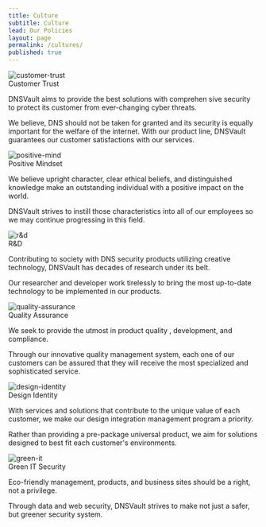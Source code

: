 ```yaml
---
title: Culture
subtitle: Culture
lead: Our Policies
layout: page
permalink: /cultures/
published: true
---
```



<div class="card-deck mb-4">
  <div class="card">
    <img class="card-img" class="img-fluid w-25" src="/assets/images/company/culture/customer-trust.png" alt="customer-trust">
		<div class="card-header text-center">
      Customer Trust
    </div>
    <div class="card-body">
  		<p class="card-text text-justify">DNSVault aims to provide the best solutions with comprehen sive security to protect its customer from ever-changing cyber threats. </p>
      <p class="card-text text-justify">We believe, DNS should not be taken for granted and its security is equally important for the welfare of the internet. With our product line, DNSVault guarantees our customer satisfactions with our services. </p>
		</div>
  </div>
  <div class="card">
		<img class="card-img" class="img-fluid w-25" src="/assets/images/company/culture/positive-mind.png" alt="positive-mind">
		<div class="card-header text-center">
      Positive Mindset
    </div>
    <div class="card-body">
  		<p class="card-text text-justify">We believe upright character, clear ethical beliefs, and distinguished knowledge make an outstanding individual with a positive impact on the world. </p>
      <p class="card-text text-justify">DNSVault strives to instill those characteristics into all of our employees so we may continue progressing in this field. </p>
		</div>
  </div>
  <div class="card">
		<img class="card-img" class="img-fluid w-25" src="/assets/images/company/culture/r&d.png" alt="r&d">
		<div class="card-header text-center">
      R&D
    </div>
    <div class="card-body">
  		<p class="card-text text-justify">Contributing to society with DNS security products utilizing creative technology, DNSVault has decades of research under its belt. </p>
      <p class="card-text text-justify">Our researcher and developer work tirelessly to bring the most up-to-date technology to be implemented in our products.</p>
		</div>
  </div>
</div>

<div class="card-deck">
  <div class="card">
		<img class="card-img" class="img-fluid w-25" src="/assets/images/company/culture/quality-assurance.png" alt="quality-assurance">
		<div class="card-header text-center">
      Quality Assurance
    </div>
    <div class="card-body">
  		<p class="card-text text-justify">We seek to provide the utmost in product quality , development, and compliance. </p>
      <p class="card-text text-justify">Through our innovative quality management system, each one of our customers can be assured that they will receive the most specialized and sophisticated service. </p>
		</div>
  </div>
  <div class="card">
		<img class="card-img" class="img-fluid w-25" src="/assets/images/company/culture/design-identity.png" alt="design-identity">
		<div class="card-header text-center">
      Design Identity
    </div>
    <div class="card-body">
  		<p class="card-text text-justify">With services and solutions that contribute to the unique value of each customer, we make our design integration management program a priority. </p>
      <p class="card-text text-justify">Rather than providing a pre-package universal product, we aim for solutions designed to best fit each customer's environments. </p>
		</div>
  </div>
  <div class="card">
		<img class="card-img" class="img-fluid w-25" src="/assets/images/company/culture/green-it.png" alt="green-it">
		<div class="card-header text-center">
      Green IT Security
    </div>
    <div class="card-body">
  		<p class="card-text text-justify">Eco-friendly management, products, and business sites should be a right, not a privilege. </p>
      <p class="card-text text-justify">Through data and web security, DNSVault strives to make not just a safer, but greener security system. </p>
		</div>
  </div>
</div>

